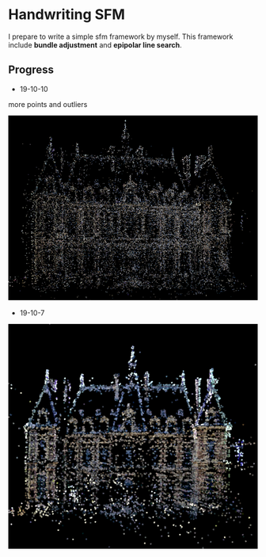 # Handwriting SFM

I prepare to write a simple sfm framework by myself. This framework include **bundle adjustment** and **epipolar line search**.

## Progress

* 19-10-10

more points and outliers

![](resources/reconst_10_10.png)

* 19-10-7

![](resources/reconstruction.png)